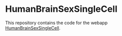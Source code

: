 # HumanBrainSexSingleCell

This repository contains the code for the webapp [HumanBrainSexSingleCell](link). 